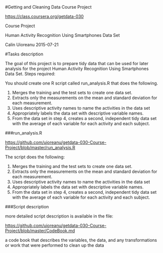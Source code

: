 #Getting and Cleaning Data Course Project

https://class.coursera.org/getdata-030

Course Project

Human Activity Recognition Using Smartphones Data Set 

Calin Uioreanu 2015-07-21

#Tasks description


The goal of this project is to prepare tidy data that can be used for later analysis for the project Human Activity Recognition Using Smartphones Data Set. Steps required: 

You should create one R script called run_analysis.R that does the following. 
1. Merges the training and the test sets to create one data set.
2. Extracts only the measurements on the mean and standard deviation for each measurement. 
3. Uses descriptive activity names to name the activities in the data set
4. Appropriately labels the data set with descriptive variable names. 
5. From the data set in step 4, creates a second, independent tidy data set with the average of each variable for each activity and each subject.

###run_analysis.R

https://github.com/uioreanu/getdata-030-Course-Project/blob/master/run_analysis.R

The script does the following:

1. Merges the training and the test sets to create one data set.
2. Extracts only the measurements on the mean and standard deviation for each measurement. 
3. Uses descriptive activity names to name the activities in the data set
4. Appropriately labels the data set with descriptive variable names. 
5. From the data set in step 4, creates a second, independent tidy data set with the average of each variable for each activity and each subject.

###Script description

more detailed script description is available in the file:

https://github.com/uioreanu/getdata-030-Course-Project/blob/master/CodeBook.md

a code book that describes the variables, the data, and any transformations or work that were performed to clean up the data

